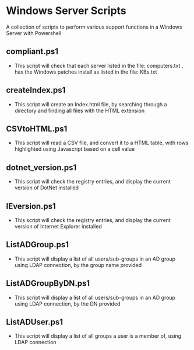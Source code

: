 # Windows Server Scripts

A collection of scripts to perform various support functions in a Windows Server with Powershell

## compliant.ps1

* This script will check that each server listed in the file: computers.txt	, has the Windows patches install as listed in the file: KBs.txt	

## createIndex.ps1

* This script will create an Index.html file, by searching through a directory and finding all files with the HTML extension


## CSVtoHTML.ps1

* This script will read a CSV file, and convert it to a HTML table, with rows highlighted using Javascript based on a cell value


## dotnet_version.ps1

* This script will check the registry entries, and display the current version of DotNet installed


## IEversion.ps1

* This script will check the registry entries, and display the current version of Internet Explorer installed


## ListADGroup.ps1

* This script will display a list of all users/sub-groups in an AD group using LDAP connection, by the group name provided


## ListADGroupByDN.ps1

* This script will display a list of all users/sub-groups in an AD group using LDAP connection, by the DN provided


## ListADUser.ps1

* This script will display a list of all groups a user is a member of, using LDAP connection


